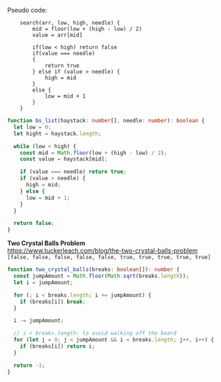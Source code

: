 Pseudo code:

```
    search(arr, low, high, needle) {
        mid = floor(low + (high - low) / 2)
        value = arr[mid]

        if(low < high) return false
        if(value === needle)
        {
            return true
        } else if (value > needle) {
            high = mid
        }
        else {
            low = mid + 1
        }
    }
```

```typescript
function bs_list(haystack: number[], needle: number): boolean {
  let low = 0;
  let hight = haystack.length;

  while (low < high) {
    const mid = Math.floor(low + (high - low) / 2);
    const value = haystack[mid];

    if (value === needle) return true;
    if (value > needle) {
      high = mid;
    } else {
      low = mid + 1;
    }
  }

  return false;
}
```

**Two Crystal Balls Problem**  
https://www.tuckerleach.com/blog/the-two-crystal-balls-problem  
`[false, false, false, false, false, true, true, true, true, true]`

```typescript
function two_crystal_balls(breaks: boolean[]): number {
  const jumpAmount = Math.floor(Math.sqrt(breaks.length));
  let i = jumpAmount;

  for (; i < breaks.length; i += jumpAmount) {
    if (breaks[i]) break;
  }

  i -= jumpAmount;

  // i < breaks.length: to avoid walking off the board
  for (let j = 0; j < jumpAmount && i < breaks.length; j++, i++) {
    if (breaks[i]) return i;
  }

  return -1;
}
```
